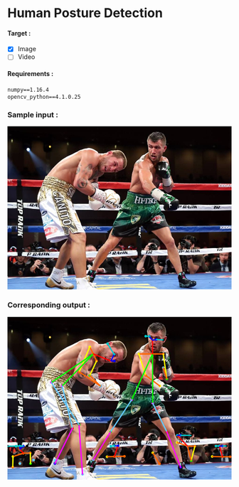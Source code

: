 # Human Posture Detection

#### Target :
- [X] Image
- [ ] Video

#### Requirements :
```
numpy==1.16.4
opencv_python==4.1.0.25
```
### Sample input :

![input](images/vl1.jpg)

### Corresponding output :

![output](vl1_pose.png)
